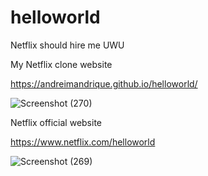 # helloworld
 Netflix should hire me UWU

 My Netflix clone website
 
 https://andreimandrique.github.io/helloworld/

![Screenshot (270)](https://github.com/andreimandrique/helloworld/assets/158472848/65dfd8a5-b4ae-4fa3-9ac3-b73e4b4fe6d0)

 
 Netflix official website
 
 https://www.netflix.com/helloworld
 
![Screenshot (269)](https://github.com/andreimandrique/helloworld/assets/158472848/7176f6ac-3d76-4776-9b29-b2ab4b61be3a)



